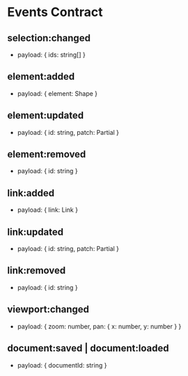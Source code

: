 # Events Contract

## selection:changed

- payload: { ids: string[] }

## element:added

- payload: { element: Shape }

## element:updated

- payload: { id: string, patch: Partial<Shape> }

## element:removed

- payload: { id: string }

## link:added

- payload: { link: Link }

## link:updated

- payload: { id: string, patch: Partial<Link> }

## link:removed

- payload: { id: string }

## viewport:changed

- payload: { zoom: number, pan: { x: number, y: number } }

## document:saved | document:loaded

- payload: { documentId: string }
